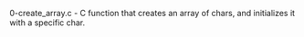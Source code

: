0-create_array.c - C function that creates an array of chars, and initializes it with a specific char.
